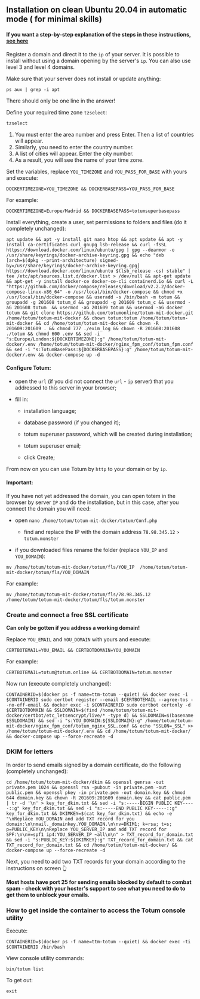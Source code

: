 ## Installation on clean Ubuntu 20.04 in automatic mode ( for minimal skills)

#### If you want a step-by-step explanation of the steps in these instructions, [see here](https://github.com/totumonline/totum-mit-docker/blob/main/FULL_CONFIG_ON_CLEAR_UBUNTU_RU.md)


Register a domain and direct it to the `ip` of your server. It is possible to install without using a domain opening by the server's `ip`. You can also use level 3 and level 4 domains.



Make sure that your server does not install or update anything:

```
ps aux | grep -i apt
```

There should only be one line in the answer!



Define your required time zone `tzselect`:

```
tzselect
```

1. You must enter the area number and press Enter. Then a list of countries will appear.
2. Similarly, you need to enter the country number.
3. A list of cities will appear. Enter the city number.
4. As a result, you will see the name of your time zone.



Set the variables, replace `YOU_TIMEZONE` and `YOU_PASS_FOR_BASE` with yours and execute:

```
DOCKERTIMEZONE=YOU_TIMEZONE && DOCKERBASEPASS=YOU_PASS_FOR_BASE
```

For example:

```
DOCKERTIMEZONE=Europe/Madrid && DOCKERBASEPASS=totumsuperbasepass
```



Install everything, create a user, set permissions to folders and files (do it completely unchanged):

```
apt update && apt -y install git nano htop && apt update && apt -y install ca-certificates curl gnupg lsb-release && curl -fsSL https://download.docker.com/linux/ubuntu/gpg | gpg --dearmor -o /usr/share/keyrings/docker-archive-keyring.gpg && echo "deb [arch=$(dpkg --print-architecture) signed-by=/usr/share/keyrings/docker-archive-keyring.gpg] https://download.docker.com/linux/ubuntu $(lsb_release -cs) stable" | tee /etc/apt/sources.list.d/docker.list > /dev/null && apt-get update && apt-get -y install docker-ce docker-ce-cli containerd.io && curl -L "https://github.com/docker/compose/releases/download/v2.2.2/docker-compose-linux-x86_64" -o /usr/local/bin/docker-compose && chmod +x /usr/local/bin/docker-compose && useradd -s /bin/bash -m totum && groupadd -g 201608 totum_d && groupadd -g 201609 totum_c && usermod -aG 201608 totum  && usermod -aG 201609 totum && usermod -aG docker totum && git clone https://github.com/totumonline/totum-mit-docker.git /home/totum/totum-mit-docker && chown totum:totum /home/totum/totum-mit-docker && cd /home/totum/totum-mit-docker && chown -R 201609:201609 . && chmod 777 ./exim_log && chown -R 201608:201608 ./totum && chmod 600 .env && sed -i "s:Europe/London:${DOCKERTIMEZONE}:g" /home/totum/totum-mit-docker/.env /home/totum/totum-mit-docker/nginx_fpm_conf/totum_fpm.conf && sed -i "s:TotumBasePass:${DOCKERBASEPASS}:g" /home/totum/totum-mit-docker/.env && docker-compose up -d
```



#### Configure Totum:

- open the `url` (if you did not connect the `url` - `ip` server) that you addressed to this server in your browser;

- fill in:

    - installation language;

    - database password (if you changed it);

    - totum superuser password, which will be created during installation;

    - totum superuser email;

    - click Create;

From now on you can use Totum by `http` to your domain or by `ip`.

#### Important:

If you have not yet addressed the domain, you can open totem in the browser by server `IP` and do the installation, but in this case, after you connect the domain you will need:

- open `nano /home/totum/totum-mit-docker/totum/Conf.php` 

    - find and replace the IP with the domain address `78.98.345.12` `>` `totum.monster`

- if you downloaded files rename the folder (replace `YOU_IP` and `YOU_DOMAIN`):

```
mv /home/totum/totum-mit-docker/totum/fls/YOU_IP  /home/totum/totum-mit-docker/totum/fls/YOU_DOMAIN
```

For example:

```
mv /home/totum/totum-mit-docker/totum/fls/78.98.345.12  /home/totum/totum-mit-docker/totum/fls/totum.monster
```



### Create and connect a free SSL certificate

**Can only be gotten if you address a working domain!**

Replace `YOU_EMAIL` and `YOU_DOMAIN` with yours and execute:

```
CERTBOTEMAIL=YOU_EMAIL && CERTBOTDOMAIN=YOU_DOMAIN
```

For example:

```
CERTBOTEMAIL=totum@totum.online && CERTBOTDOMAIN=totum.monster
```


Now run (execute completely unchanged):

```
CONTAINERID=$(docker ps -f name=ttm-totum --quiet) && docker exec -i $CONTAINERID sudo certbot register --email $CERTBOTEMAIL --agree-tos --no-eff-email && docker exec -i $CONTAINERID sudo certbot certonly -d $CERTBOTDOMAIN && SSLDOMAIN=$(find /home/totum/totum-mit-docker/certbot/etc_letsencrypt/live/* -type d) && SSLDOMAIN=$(basename $SSLDOMAIN) && sed -i "s:YOU_DOMAIN:${SSLDOMAIN}:g" /home/totum/totum-mit-docker/nginx_fpm_conf/totum_nginx_SSL.conf && echo "SSLON=_SSL" >> /home/totum/totum-mit-docker/.env && cd /home/totum/totum-mit-docker/ && docker-compose up --force-recreate -d
```


### DKIM for letters

In order to send emails signed by a domain certificate, do the following (completely unchanged):

```
cd /home/totum/totum-mit-docker/dkim && openssl genrsa -out private.pem 1024 && openssl rsa -pubout -in private.pem -out public.pem && openssl pkey -in private.pem -out domain.key && chmod 644 domain.key && chown -R 201609:201609 domain.key && cat public.pem | tr -d '\n' > key_for_dkim.txt && sed -i "s:-----BEGIN PUBLIC KEY-----::g" key_for_dkim.txt && sed -i "s:-----END PUBLIC KEY-----::g" key_for_dkim.txt && DKIMKEY=$(cat key_for_dkim.txt) && echo -e "\nReplace YOU_DOMAIN and add TXT record for you domain:\n\nmail._domainkey.YOU_DOMAIN.\n\nv=DKIM1; k=rsa; t=s; p=PUBLIC_KEY\n\nReplace YOU_SERVER_IP and add TXT record for SPF:\n\nv=spf1 ip4:YOU_SERVER_IP ~all\n\n" > TXT_record_for_domain.txt && sed -i "s:PUBLIC_KEY:${DKIMKEY}:g" TXT_record_for_domain.txt && cat TXT_record_for_domain.txt && cd /home/totum/totum-mit-docker/ && docker-compose up --force-recreate -d
```

Next, you need to add two TXT records for your domain according to the instructions on screen 👆

**Most hosts have port 25 for sending emails blocked by default to combat spam - check with your hoster's support to see what you need to do to get them to unblock your emails.**


### How to get inside the container to access the Totum console utility

Execute:

```
CONTAINERID=$(docker ps -f name=ttm-totum --quiet) && docker exec -ti $CONTAINERID /bin/bash
```

View console utility commands:

```
bin/totum list
```

To get out:

```
exit
```